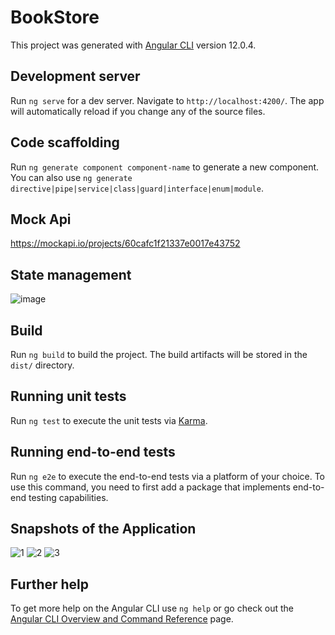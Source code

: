 # BookStore

This project was generated with [Angular CLI](https://github.com/angular/angular-cli) version 12.0.4.

## Development server

Run `ng serve` for a dev server. Navigate to `http://localhost:4200/`. The app will automatically reload if you change any of the source files.

## Code scaffolding

Run `ng generate component component-name` to generate a new component. You can also use `ng generate directive|pipe|service|class|guard|interface|enum|module`.

## Mock Api
https://mockapi.io/projects/60cafc1f21337e0017e43752

## State management

![image](https://user-images.githubusercontent.com/83335769/125053448-bb903700-e0c2-11eb-90c3-1ba830bcad4b.png)

## Build

Run `ng build` to build the project. The build artifacts will be stored in the `dist/` directory.

## Running unit tests

Run `ng test` to execute the unit tests via [Karma](https://karma-runner.github.io).

## Running end-to-end tests

Run `ng e2e` to execute the end-to-end tests via a platform of your choice. To use this command, you need to first add a package that implements end-to-end testing capabilities.

## Snapshots of the Application
![1](https://user-images.githubusercontent.com/83335769/125054798-37d74a00-e0c4-11eb-84d0-7d2276fe8880.png)
![2](https://user-images.githubusercontent.com/83335769/125054982-648b6180-e0c4-11eb-9f0f-66ef7f1b0946.png)
![3](https://user-images.githubusercontent.com/83335769/125055081-7ff66c80-e0c4-11eb-83cf-ce55da13b70f.png)

## Further help

To get more help on the Angular CLI use `ng help` or go check out the [Angular CLI Overview and Command Reference](https://angular.io/cli) page.
